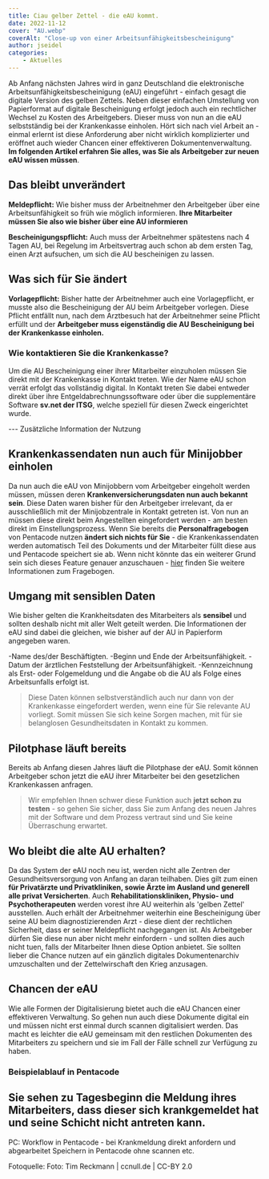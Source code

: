 ```yaml
---
title: Ciau gelber Zettel - die eAU kommt.
date: 2022-11-12
cover: "AU.webp"
coverAlt: "Close-up von einer Arbeitsunfähigkeitsbescheinigung"
author: jseidel
categories:
    - Aktuelles
---
```


Ab Anfang nächsten Jahres wird in ganz Deutschland die elektronische
Arbeitsunfähigkeitsbescheinigung (eAU) eingeführt - einfach gesagt die digitale Version des gelben Zettels. Neben dieser einfachen Umstellung von Papierformat auf
digitale Bescheinigung erfolgt jedoch auch ein rechtlicher Wechsel zu Kosten des
Arbeitgebers. Dieser muss von nun an die eAU selbstständig bei der Krankenkasse einholen. Hört sich nach viel Arbeit an - einmal erlernt ist diese Anforderung
aber nicht wirklich komplizierter und eröffnet auch wieder Chancen einer
effektiveren Dokumentenverwaltung. **Im folgenden Artikel erfahren Sie alles, was
Sie als Arbeitgeber zur neuen eAU wissen müssen**.

## Das bleibt unverändert

**Meldepflicht:** Wie bisher muss der Arbeitnehmer den Arbeitgeber über eine Arbeitsunfähigkeit so früh wie möglich informieren. **Ihre Mitarbeiter müssen Sie also wie bisher über eine AU informieren**

**Bescheinigungspflicht:** Auch muss der Arbeitnehmer spätestens nach 4 Tagen
AU, bei Regelung im Arbeitsvertrag auch schon ab dem ersten Tag, einen Arzt
aufsuchen, um sich die AU bescheinigen zu lassen.

## Was sich für Sie ändert

**Vorlagepflicht:** Bisher hatte der Arbeitnehmer auch eine Vorlagepflicht, er
musste also die Bescheinigung der AU beim Arbeitgeber vorlegen. Diese Pflicht
entfällt nun, nach dem Arztbesuch hat der Arbeitnehmer seine Pflicht erfüllt und
der **Arbeitgeber muss eigenständig die AU Bescheinigung bei der Krankenkasse
einholen.** 

### Wie kontaktieren Sie die Krankenkasse?

Um die AU Bescheinigung einer ihrer Mitarbeiter einzuholen müssen Sie direkt mit
der Krankenkasse in Kontakt treten. Wie der Name eAU schon verrät erfolgt das
vollständig digital. In Kontakt treten Sie dabei entweder direkt über ihre Entgeldabrechnungssoftware
oder über die supplementäre Software **sv.net der ITSG**, welche speziell für diesen Zweck
eingerichtet wurde. 

--- Zusätzliche Information der Nutzung 

## Krankenkassendaten nun auch für Minijobber einholen

Da nun auch die eAU von Minijobbern vom Arbeitgeber eingeholt werden müssen,
müssen deren **Krankenversicherungsdaten nun auch bekannt sein**. Diese Daten waren
bisher für den Arbeitgeber irrelevant, da er ausschließlich mit der
Minijobzentrale in Kontakt getreten ist. Von nun an müssen diese direkt beim
Angestellten eingefordert werden - am besten direkt im Einstellungsprozess.
Wenn Sie bereits die **Personalfragebogen** von Pentacode nutzen **ändert
sich nichts für Sie** - die Krankenkassendaten werden automatisch Teil des
Dokuments und der Mitarbeiter füllt diese aus und Pentacode speichert sie ab.
Wenn nicht könnte das ein weiterer Grund sein sich dieses Feature genauer
anzuschauen - [hier](hilfe/handbuch/mitarbeiter/dokumente/#personalfragebogen)
finden Sie weitere Informationen zum Fragebogen.

## Umgang mit sensiblen Daten

Wie bisher gelten die Krankheitsdaten des Mitarbeiters als **sensibel** und sollten
deshalb nicht mit aller Welt geteilt werden. Die Informationen der eAU sind
dabei die gleichen, wie bisher auf der AU in Papierform angegeben waren.

-Name des/der Beschäftigten.
-Beginn und Ende der Arbeitsunfähigkeit.
-Datum der ärztlichen Feststellung der Arbeitsunfähigkeit.
-Kennzeichnung als Erst- oder Folgemeldung und die Angabe ob die AU als Folge
eines Arbeitsunfalls erfolgt ist. 

> Diese Daten können selbstverständlich auch nur dann von der Krankenkasse
> eingefordert werden, wenn eine für Sie relevante AU vorliegt. Somit müssen Sie
> sich keine Sorgen machen, mit für sie belanglosen Gesundheitsdaten in Kontakt
> zu kommen.

## Pilotphase läuft bereits

Bereits ab Anfang diesen Jahres läuft die Pilotphase der eAU. Somit können
Arbeitgeber schon jetzt die eAU ihrer Mitarbeiter bei den gesetzlichen
Krankenkassen anfragen. 

>Wir empfehlen Ihnen schwer diese Funktion auch **jetzt schon zu testen** - so gehen
>Sie sicher, dass Sie zum Anfang des neuen Jahres mit der Software und dem
>Prozess vertraut sind und Sie keine Überraschung erwartet. 

## Wo bleibt die alte AU erhalten?

Da das System der eAU noch neu ist, werden nicht alle Zentren der
Gesundheitsversorgung von Anfang an daran teilhaben. Dies gilt zum einen **für Privatärzte und
Privatkliniken, sowie Ärzte im Ausland und generell alle privat Versicherten**.
Auch **Rehabilitationskliniken, Physio- und Psychotherapeuten** werden vorest
ihre AU weiterhin als 'gelben Zettel' ausstellen. 
Auch erhält der Arbeitnehmer weiterhin eine Bescheinigung über seine AU beim
diagnostizierenden Arzt - diese dient der rechtlichen Sicherheit, dass er seiner
Meldepflicht nachgegangen ist. Als Arbeitgeber dürfen Sie diese nun aber nicht
mehr einfordern - und sollten dies auch nicht tuen, falls der Mitarbeiter Ihnen
diese Option anbietet. Sie sollten lieber die Chance nutzen auf ein gänzlich
digitales Dokumentenarchiv umzuschalten und der Zettelwirschaft den Krieg
anzusagen.

## Chancen der eAU

Wie alle Formen der Digitalisierung bietet auch die eAU Chancen einer
effektiveren Verwaltung. So gehen nun auch diese Dokumente digital ein und
müssen nicht erst einmal durch scannen digitalisiert werden. Das macht es
leichter die eAU gemeinsam mit den restlichen Dokumenten des Mitarbeiters zu
speichern und sie im Fall der Fälle schnell zur Verfügung zu haben. 

### Beispielablauf in Pentacode

Sie sehen zu Tagesbeginn die Meldung ihres Mitarbeiters, dass dieser sich
krankgemeldet hat und seine Schicht nicht antreten kann. 
-


PC: Workflow in Pentacode - bei Krankmeldung direkt anfordern und abgearbeitet
Speichern in Pentacode ohne scannen etc. 


Fotoquelle: Foto: Tim Reckmann | ccnull.de | CC-BY 2.0